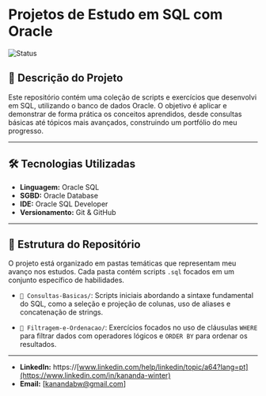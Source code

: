 # Projetos de Estudo em SQL com Oracle

![Status](https://img.shields.io/badge/status-em_desenvolvimento-green)

## 📖 Descrição do Projeto

Este repositório contém uma coleção de scripts e exercícios que desenvolvi em SQL, utilizando o banco de dados Oracle. O objetivo é aplicar e demonstrar de forma prática os conceitos aprendidos, desde consultas básicas até tópicos mais avançados, construindo um portfólio do meu progresso.

---

## 🛠️ Tecnologias Utilizadas

* **Linguagem:** Oracle SQL
* **SGBD:** Oracle Database
* **IDE:** Oracle SQL Developer
* **Versionamento:** Git & GitHub

---

## 📂 Estrutura do Repositório

O projeto está organizado em pastas temáticas que representam meu avanço nos estudos. Cada pasta contém scripts `.sql` focados em um conjunto específico de habilidades.

* `📁 Consultas-Basicas/`: Scripts iniciais abordando a sintaxe fundamental do SQL, como a seleção e projeção de colunas, uso de aliases e concatenação de strings.

* `📁 Filtragem-e-Ordenacao/`: Exercícios focados no uso de cláusulas `WHERE` para filtrar dados com operadores lógicos e `ORDER BY` para ordenar os resultados.

---

* **LinkedIn:** https://[www.linkedin.com/help/linkedin/topic/a64?lang=pt](https://www.linkedin.com/in/kananda-winter)
* **Email:** [kanandabw@gmail.com]

